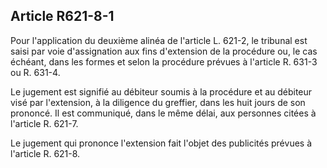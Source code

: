 Article R621-8-1
----
Pour l'application du deuxième alinéa de l'article L. 621-2, le tribunal est
saisi par voie d'assignation aux fins d'extension de la procédure ou, le cas
échéant, dans les formes et selon la procédure prévues à l'article R. 631-3 ou
R. 631-4.

Le jugement est signifié au débiteur soumis à la procédure et au débiteur visé
par l'extension, à la diligence du greffier, dans les huit jours de son
prononcé. Il est communiqué, dans le même délai, aux personnes citées à
l'article R. 621-7.

Le jugement qui prononce l'extension fait l'objet des publicités prévues à
l'article R. 621-8.
